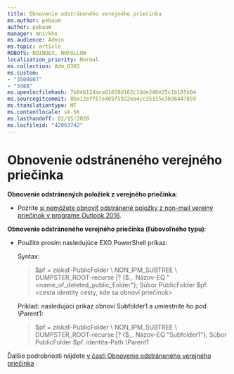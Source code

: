 ```yaml
---
title: Obnovenie odstráneného verejného priečinka
ms.author: pebaum
author: pebaum
manager: mnirkhe
ms.audience: Admin
ms.topic: article
ROBOTS: NOINDEX, NOFOLLOW
localization_priority: Normal
ms.collection: Adm_O365
ms.custom:
- "3500007"
- "3488"
ms.openlocfilehash: 7b04612daca61650d162c1dde240e25c1b185b04
ms.sourcegitcommit: 8ba12eff67e405f5922ea4cc35155e3036447859
ms.translationtype: MT
ms.contentlocale: sk-SK
ms.lasthandoff: 02/15/2020
ms.locfileid: "42063742"
---
```

# <a name="restore-a-deleted-public-folder"></a>Obnovenie odstráneného verejného priečinka

**Obnovenie odstránených položiek z verejného priečinka**:

- Pozrite [si nemôžete obnoviť odstránené položky z non-mail verejný priečinok v programe Outlook 2016](https://aka.ms/pfrec).
 
**Obnovenie odstráneného verejného priečinka (ľubovoľného typu)**: 

- Použite prosím nasledujúce EXO PowerShell príkaz:

    Syntax:

    >$pf = získať-PublicFolder \ NON_IPM_SUBTREE \ DUMPSTER_ROOT-recurse |? {$_. Názov-EQ "\<name_of_deleted_public_Folder"}; Súbor PublicFolder $pf. \<cesta identity cesty, kde sa obnoví priečinok>

    Príklad: nasledujúci príkaz obnoví Subfolder1 a umiestnite ho pod \Parent1:

    >$pf = získať-PublicFolder \ NON_IPM_SUBTREE \ DUMPSTER_ROOT-recurse |? {$_. Názov-EQ "Subfolder1"}; Súbor PublicFolder $pf. identita-Path \Parent1

Ďalšie podrobnosti nájdete [v časti Obnovenie odstráneného verejného priečinka](https://docs.microsoft.com/exchange/collaboration-exo/public-folders/restore-deleted-public-folder) .
